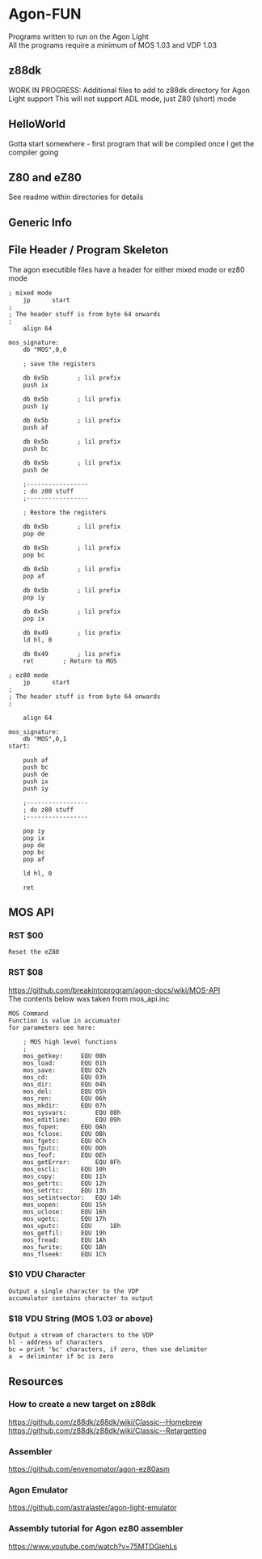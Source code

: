 # Agon-FUN
Programs written to run on the Agon Light<br>
All the programs require a minimum of MOS 1.03 and VDP 1.03

## z88dk
WORK IN PROGRESS: 
Additional files to add to z88dk directory for Agon Light support
This will not support ADL mode, just Z80 (short) mode

## HelloWorld
Gotta start somewhere - first program that will be compiled once I get the compiler going

## Z80 and eZ80
See readme within directories for details

## Generic Info

## File Header / Program Skeleton

The agon executible files have a header for either mixed mode or ez80 mode
```
; mixed mode
    jp      start
;
; The header stuff is from byte 64 onwards
;
    align 64

mos_signature:
    db "MOS",0,0
    
    ; save the registers
    
    db 0x5b        ; lil prefix
    push ix

    db 0x5b        ; lil prefix 
    push iy		    

    db 0x5b        ; lil prefix
    push af	    

    db 0x5b        ; lil prefix
    push bc

    db 0x5b        ; lil prefix
    push de
    
    ;-----------------
    ; do z80 stuff
    ;-----------------
    
    ; Restore the registers

    db 0x5b        ; lil prefix
    pop de

    db 0x5b        ; lil prefix
    pop bc

    db 0x5b        ; lil prefix
    pop af

    db 0x5b        ; lil prefix
    pop iy	    	

    db 0x5b        ; lil prefix
    pop ix	

    db 0x49        ; lis prefix
    ld hl, 0  

    db 0x49        ; lis prefix
    ret 	   ; Return to MOS
```

```
; ez80 mode
    jp      start
;
; The header stuff is from byte 64 onwards
;

    align 64

mos_signature:
    db "MOS",0,1
start:

    push af
    push bc
    push de
    push ix 
    push iy
    
    ;-----------------
    ; do z80 stuff
    ;-----------------
    
    pop iy
    pop ix
    pop de
    pop bc
    pop af

    ld hl, 0

    ret

```

## MOS API

### RST $00
    Reset the eZ80

### RST $08
https://github.com/breakintoprogram/agon-docs/wiki/MOS-API </br>
The contents below was taken from mos_api.inc   

    MOS Command
    Function is value in accumuator
    for parameters see here:
```
	; MOS high level functions
	;
	mos_getkey:		EQU	00h
	mos_load:		EQU	01h
	mos_save:		EQU	02h
	mos_cd:			EQU	03h
	mos_dir:		EQU	04h
	mos_del:		EQU	05h
	mos_ren:		EQU	06h
	mos_mkdir:		EQU	07h
	mos_sysvars:		EQU	08h
	mos_editline:		EQU	09h
	mos_fopen:		EQU	0Ah
	mos_fclose:		EQU	0Bh
	mos_fgetc:		EQU	0Ch
	mos_fputc:		EQU	0Dh
	mos_feof:		EQU	0Eh
	mos_getError:		EQU	0Fh
	mos_oscli:		EQU	10h
	mos_copy:		EQU	11h
	mos_getrtc:		EQU	12h
	mos_setrtc:		EQU	13h
	mos_setintvector:	EQU	14h
	mos_uopen:		EQU	15h
	mos_uclose:		EQU	16h
	mos_ugetc:		EQU	17h
	mos_uputc:		EQU 	18h
	mos_getfil:		EQU	19h
	mos_fread:		EQU	1Ah
	mos_fwrite:		EQU	1Bh
	mos_flseek:		EQU	1Ch
```

### $10 VDU Character
    Output a single character to the VDP
    accumulator contains character to output
    
### $18 VDU String (MOS 1.03 or above)
    Output a stream of characters to the VDP
    hl - address of characters
    bc = print 'bc' characters, if zero, then use delimiter
    a  = deliminter if bc is zero


## Resources

### How to create a new target on z88dk
https://github.com/z88dk/z88dk/wiki/Classic--Homebrew </br>
https://github.com/z88dk/z88dk/wiki/Classic--Retargetting

### Assembler
https://github.com/envenomator/agon-ez80asm

### Agon Emulator
https://github.com/astralaster/agon-light-emulator

### Assembly tutorial for Agon ez80 assembler
https://www.youtube.com/watch?v=75MTDGiehLs




